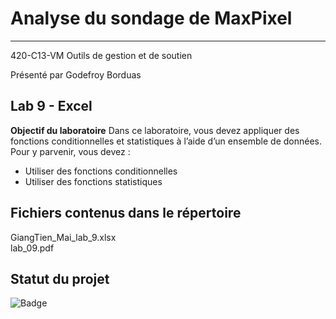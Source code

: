 # Analyse du sondage de MaxPixel
___

420-C13-VM Outils de gestion et de soutien

Présenté par Godefroy Borduas

## Lab 9 - Excel

**Objectif du laboratoire**
Dans ce laboratoire, vous devez appliquer des fonctions conditionnelles et statistiques à l’aide 
d’un ensemble de données. Pour y parvenir, vous devez :

- Utiliser des fonctions conditionnelles 
- Utiliser des fonctions statistiques 



## Fichiers contenus dans le répertoire
GiangTien_Mai_lab_9.xlsx  
lab_09.pdf


## Statut du projet
![Badge](https://img.shields.io/badge/Lab%209%20--%20Excel-Termin%C3%A9-brightgreen)